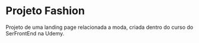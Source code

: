# Projeto Fashion
Projeto de uma landing page relacionada a moda, criada dentro do curso do SerFrontEnd na Udemy.
